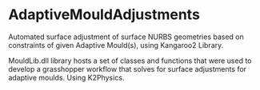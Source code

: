 # AdaptiveMouldAdjustments
Automated surface adjustment of surface NURBS geometries based on constraints of given Adaptive Mould(s), using Kangaroo2 Library.

MouldLib.dll library hosts a set of classes and functions that were used to develop a grasshopper workflow that solves for surface adjustments for adaptive moulds.
Using K2Physics.
